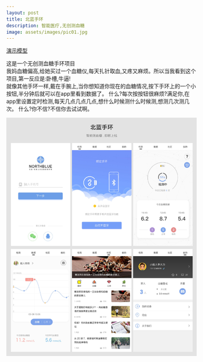 ```yaml
---
layout: post
title: 北蓝手环
description: 智能医疗,无创测血糖
image: assets/images/pic01.jpg
---
```


<a href="https://littlejohnnyzq.github.io/NorthBlue/" target="blank" class="button next scrolly">演示模型</a>

这是一个无创测血糖手环项目    <br/>
我妈血糖偏高,给她买过一个血糖仪,每天扎针取血,又疼又麻烦。所以当我看到这个项目,第一反应是:卧槽,牛逼!    <br/>
就像其他手环一样,戴在手腕上,当你想知道你现在的血糖情况,按下手环上的一个小按钮,半分钟后就可以在app里看到数据了。
什么?每次按按钮很麻烦?满足你,在app里设置定时检测,每天几点几点几点,想什么时候测什么时候测,想测几次测几次。
什么?你不信?不信你去试试啊。

![NorthBlue](/assets/images/01northblue.jpg)


